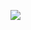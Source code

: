 ![](https://img.freepik.com/premium-photo/a-monkey-with-a-badge-that-says-monkey-on-it_857287-9.jpg?w=740)
